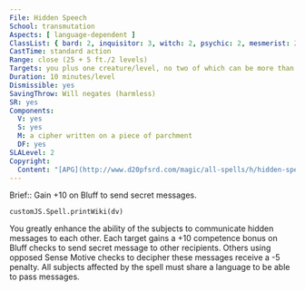 ```yaml
---
File: Hidden Speech
School: transmutation
Aspects: [ language-dependent ]
ClassList: { bard: 2, inquisitor: 3, witch: 2, psychic: 2, mesmerist: 2, medium: 2 }
CastTime: standard action
Range: close (25 + 5 ft./2 levels)
Targets: you plus one creature/level, no two of which can be more than 30 ft. apart
Duration: 10 minutes/level
Dismissible: yes
SavingThrow: Will negates (harmless)
SR: yes
Components:
  V: yes
  S: yes
  M: a cipher written on a piece of parchment
  DF: yes
SLALevel: 2
Copyright:
  Content: "[APG](http://www.d20pfsrd.com/magic/all-spells/h/hidden-speech)"
---
```

Brief:: Gain +10 on Bluff to send secret messages.

```dataviewjs
customJS.Spell.printWiki(dv)
```

You greatly enhance the ability of the subjects to communicate hidden messages to each other. Each target gains a +10 competence bonus on Bluff checks to send secret message to other recipients. Others using opposed Sense Motive checks to decipher these messages receive a -5 penalty. All subjects affected by the spell must share a language to be able to pass messages.
